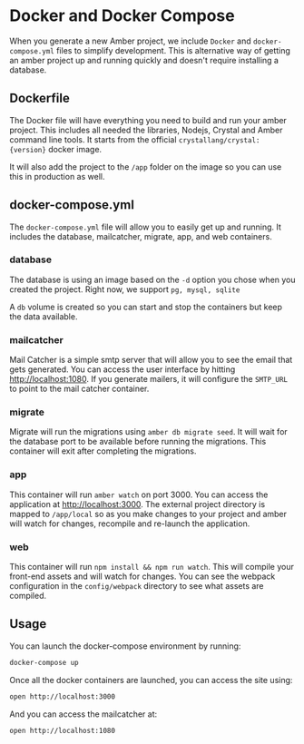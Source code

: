 # Docker and Docker Compose

When you generate a new Amber project, we include `Docker` and `docker-compose.yml` files to simplify development. This is alternative way of getting an amber project up and running quickly and doesn't require installing a database.

## Dockerfile

The Docker file will have everything you need to build and run your amber project.  This includes all needed the libraries, Nodejs, Crystal and Amber command line tools.  It starts from the official `crystallang/crystal:{version}` docker image.

It will also add the project to the `/app` folder on the image so you can use this in production as well.

## docker-compose.yml

The `docker-compose.yml` file will allow you to easily get up and running.  It includes the database, mailcatcher, migrate, app, and web containers.

### database

The database is using an image based on the `-d` option you chose when you created the project.  Right now, we support `pg, mysql, sqlite`

A `db` volume is created so you can start and stop the containers but keep the data available.

### mailcatcher

Mail Catcher is a simple smtp server that will allow you to see the email that gets generated.  You can access the user interface by hitting [http://localhost:1080](http://localhost:1080).  If you generate mailers, it will configure the `SMTP_URL` to point to the mail catcher container.

### migrate

Migrate will run the migrations using `amber db migrate seed`.  It will wait for the database port to be available before running the migrations.  This container will exit after completing the migrations.

### app

This container will run `amber watch` on port 3000.  You can access the application at [http://localhost:3000](http://localhost:3000).  The external project directory is mapped to `/app/local` so as you make changes to your project and amber will watch for changes, recompile and re-launch the application.

### web

This container will run `npm install && npm run watch`.  This will compile your front-end assets and will watch for changes.  You can see the webpack configuration in the `config/webpack` directory to see what assets are compiled.

## Usage

You can launch the docker-compose environment by running:

```bash
docker-compose up
```

Once all the docker containers are launched, you can access the site using:
```bash
open http://localhost:3000
```

And you can access the mailcatcher at:
```bash
open http://localhost:1080
```
